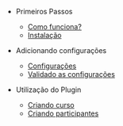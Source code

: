 - Primeiros Passos
  
  - [Como funciona?](/pages/primeiros_passos/como_funciona.md)
  - [Instalação](/pages/primeiros_passos/instalacao.md)

- Adicionando configurações

  - [Configurações](/pages/configuracoes/configuracoes.md)
  - [Validado as configurações](/pages/configuracoes/validando.md)

- Utilização do Plugin

  - [Criando curso](/pages/utilizacao/criando_cursos.md)
  - [Criando participantes](/pages/utilizacao/criando_participantes.md)